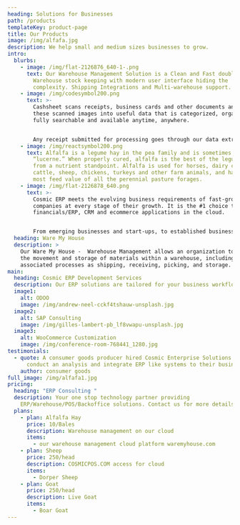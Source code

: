 ```yaml
---
heading: Solutions for Businesses
path: /products
templateKey: product-page
title: Our Products
image: /img/alfafa.jpg
description: We help small and medium sizes businesses to grow.
intro:
  blurbs:
    - image: /img/flat-2126876_640-1-.png
      text: Our Warehouse Management Solution is a Clean and Fast double entry based
        Warehouse stock keeping with modern user interface hiding the
        complexity. Shipping Integrations and Multi-warehouse support.
    - image: /img/codesymbol200.png
      text: >-
        Cashsheet scans receipts, business cards and other documents and turns
        these scanned images into useful data that is categorized, organized,
        fully searchable and available anytime, anywhere.


        Any receipt submitted for processing goes through our data extraction process, where the important information (vendor, total, tax, date, payment type) is extracted and then verified by a team member to ensure the highest possible accuracy. The processed receipt data is then categorized, organized in your online account.
    - image: /img/reactsymbol200.png
      text: Alfalfa is a legume hay in the pea family and is sometimes called
        “lucerne.” When properly cured, alfalfa is the best of the legume hays
        from a nutrient standpoint. Alfalfa is used for horses, dairy cows, beef
        cattle, sheep, chickens, turkeys and other farm animals, and has the
        most feed value of all the perennial pasture forages.
    - image: /img/flat-2126878_640.png
      text: >-
        Cosmic ERP meets the evolving business requirements of fast-growing
        companies at every stage of their growth. It is the #1 choice to run
        financials/ERP, CRM and ecommerce applications in the cloud.


        From emerging businesses and start-ups, to established businesses, Cosmic ERP empowers modern, fast-growing companies, both private and public, to unlock their growth potential. Our cloud-based solutions streamline mission critical business processes and reduce IT costs, allowing you to easily scale and future-proof your business with an agile business platform that evolves as your needs change.
  heading: Ware My House
  description: >
    Our Ware My House -  Warehouse Management allows an organization to control
    the movement and storage of materials within a warehouse, including managing
    associated processes as shipping, receiving, picking, and storage.
main:
  heading: Cosmic ERP Development Services
  description: Our ERP solutions are tailored for your business workflows.
  image1:
    alt: ODOO
    image: /img/andrew-neel-cckf4tshauw-unsplash.jpg
  image2:
    alt: SAP Consulting
    image: /img/gilles-lambert-pb_lf8vwapu-unsplash.jpg
  image3:
    alt: WooCommerce Customization
    image: /img/conference-room-768441_1280.jpg
testimonials:
  - quote: A consumer goods producer hired Cosmic Enterprise Solutions LLC to
      conduct an analysis and integrate ERP like systems to their business.
    author: consumer goods
full_image: /img/alfafa1.jpg
pricing:
  heading: "ERP Consulting "
  description: Your one stop technology partner providing
    ERP/Warehouse/POS/Backoffice solutions. Contact us for more details
  plans:
    - plan: Alfalfa Hay
      price: 10/Bales
      description: Warehouse management on our cloud
      items:
        - our warehouse management cloud platform waremyhouse.com
    - plan: Sheep
      price: 250/head
      description: COSMICPOS.COM access for cloud
      items:
        - Dorper Sheep
    - plan: Goat
      price: 250/head
      description: Live Goat
      items:
        - Boar Goat
---
```

